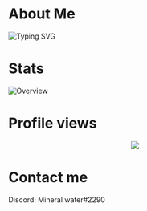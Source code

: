 # About Me
![Typing SVG](https://readme-typing-svg.herokuapp.com/?color=8803fc&lines=SWAG)

# Stats

![Overview](https://github-readme-stats.vercel.app/api?username=AquaMinerale2b2t&count_private=true&title_color=CC88BB&text_color=885566&bg_color=20,F2FBFF,E6F8FF,FFE6EB,FFF2F5)

# Profile views

<p align="center">
  <img src="https://count.getloli.com/get/@AquaMinerale2b2t?theme=gelbooru" />
</p>

# Contact me
Discord: Mineral water#2290
